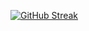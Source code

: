 [![GitHub Streak](https://github-readme-streak-stats.herokuapp.com?user=alingavriliuc&hide_border=true)](https://git.io/streak-stats)
